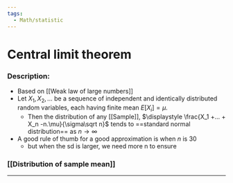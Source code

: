```yaml
---
tags:
  - Math/statistic
---
```

# Central limit theorem
### Description:
- Based on [[Weak law of large numbers]]
- Let $X_1, X_2, . . .$ be a sequence of independent and identically distributed random variables, each having finite mean $E [X_i ] = μ$. 
	- Then the distribution of any [[Sample]], $\displaystyle \frac{X_1 +... + X_n -n.\mu}{\sigma\sqrt n}$ tends to ==standard normal distribution== as $n → ∞$  
- A good rule of thumb for a good approximation is when $n$ is 30
	- but when the sd is larger, we need more n to ensure
### [[Distribution of sample mean]]
---